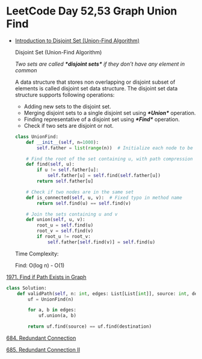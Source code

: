 # LeetCode Day 52,53 Graph Union Find

- [Introduction to Disjoint Set (Union-Find Algorithm)](https://www.geeksforgeeks.org/introduction-to-disjoint-set-data-structure-or-union-find-algorithm/)

  Disjoint Set (Union-Find Algorithm)

  *Two sets are called* ***\*disjoint sets\**** *if they don’t have any element in common*

  A data structure that stores non overlapping or disjoint subset of elements is called disjoint set data structure. The disjoint set data structure supports following operations:

  - Adding new sets to the disjoint set.
  - Merging disjoint sets to a single disjoint set using ***\*Union\**** operation.
  - Finding representative of a disjoint set using ***\*Find\**** operation.
  - Check if two sets are disjoint or not. 

  

  ```python
  class UnionFind:
      def __init__(self, n=1000):
          self.father = list(range(n))  # Initialize each node to be its own parent
  
      # Find the root of the set containing u, with path compression
      def find(self, u):
          if u != self.father[u]:
              self.father[u] = self.find(self.father[u])
          return self.father[u]
  
      # Check if two nodes are in the same set
      def is_connected(self, u, v):  # Fixed typo in method name
          return self.find(u) == self.find(v)
  
      # Join the sets containing u and v
      def union(self, u, v):
          root_u = self.find(u)
          root_v = self.find(v)
          if root_u != root_v:
              self.father[self.find(v)] = self.find(u)
  ```

  

  Time Complexity: 

  Find: O(log n) - O(1)



[1971. Find if Path Exists in Graph](https://leetcode.com/problems/find-if-path-exists-in-graph)

```python
class Solution:
    def validPath(self, n: int, edges: List[List[int]], source: int, destination: int) -> bool:
        uf = UnionFind(n)

        for a, b in edges:
            uf.union(a, b)

        return uf.find(source) == uf.find(destination)
```



[684. Redundant Connection](https://leetcode.com/problems/redundant-connection/)





[685. Redundant Connection II](https://leetcode.com/problems/redundant-connection-ii/)
